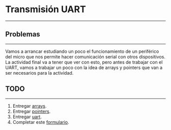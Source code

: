 # Transmisión UART
---

## Problemas
---
Vamos a arrancar estudiando un poco el funcionamiento de un periférico del micro que nos permite hacer comunicación serial con otros dispositivos. La actividad final va a tener que ver con esto, pero antes de trabajar con el UART, vamos a trabajar un poco con la idea de arrays y pointers que van a ser necesarios para la actividad.

## TODO
---
1. Entregar [arrays](./arrays/arrays.md).
2. Entregar [pointers](./pointers/pointers.md).
3. Entregar [uart](./uart/uart.md).
4. Completar este [formulario](https://docs.google.com/forms/u/1/d/e/1FAIpQLScLCBvcSAX8XHQvr6o5tnuLONQ92uH8h9vg_n0IP9uujXW_ew/viewform).